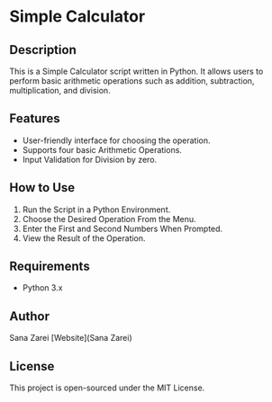 # Simple Calculator

## Description
This is a Simple Calculator script written in Python. It allows users to perform basic arithmetic operations such as addition, subtraction, multiplication, and division.

## Features
- User-friendly interface for choosing the operation.
- Supports four basic Arithmetic Operations.
- Input Validation for Division by zero.

## How to Use
1. Run the Script in a Python Environment.
2. Choose the Desired Operation From the Menu.
3. Enter the First and Second Numbers When Prompted.
4. View the Result of the Operation.

## Requirements
- Python 3.x

## Author
Sana Zarei
[Website](Sana Zarei)

## License
This project is open-sourced under the MIT License.
